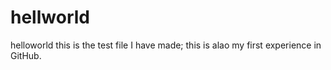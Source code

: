 # hellworld
helloworld
this is the test file I have made;
this is alao my first experience in GitHub.
